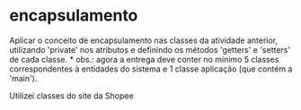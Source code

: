 # encapsulamento
Aplicar o conceito de encapsulamento nas classes da atividade anterior, utilizando 'private' nos atributos e definindo os métodos 'getters' e 'setters' de cada classe. * obs.: agora a entrega deve conter no mínimo 5 classes correspondentes à entidades do sistema e 1 classe aplicação (que contém a 'main').

Utilizei classes do site da Shopee
